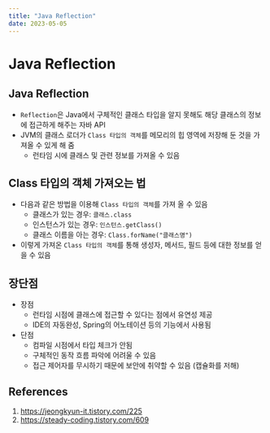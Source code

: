 ```yaml
---
title: "Java Reflection"
date: 2023-05-05
---
```


# Java Reflection

## Java Reflection

- `Reflection`은 Java에서 구체적인 클래스 타입을 알지 못해도 해당 클래스의 정보에 접근하게 해주는 자바 API
- JVM의 클래스 로더가 `Class 타입의 객체`를 메모리의 힙 영역에 저장해 둔 것을 가져올 수 있게 해 줌
  - 런타임 시에 클래스 및 관련 정보를 가져올 수 있음

## Class 타입의 객체 가져오는 법

- 다음과 같은 방법을 이용해 `Class 타입의 객체`를 가져 올 수 있음
  - 클래스가 있는 경우: `클래스.class`
  - 인스턴스가 있는 경우: `인스턴스.getClass()`
  - 클래스 이름을 아는 경우: `Class.forName("클래스명")`
- 이렇게 가져온 `Class 타입의 객체`를 통해 생성자, 메서드, 필드 등에 대한 정보를 얻을 수 있음

## 장단점

- 장점
  - 런타임 시점에 클래스에 접근할 수 있다는 점에서 유연성 제공
  - IDE의 자동완성, Spring의 어노테이션 등의 기능에서 사용됨
- 단점
  - 컴파일 시점에서 타입 체크가 안됨
  - 구체적인 동작 흐름 파악에 어려울 수 있음
  - 접근 제어자를 무시하기 때문에 보안에 취약할 수 있음 (캡슐화를 저해)

## References

1. https://jeongkyun-it.tistory.com/225
2. https://steady-coding.tistory.com/609
